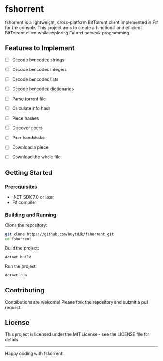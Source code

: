 # fshorrent

fshorrent is a lightweight, cross-platform BitTorrent client implemented in F# for the console. This project aims to create a functional and efficient BitTorrent client while exploring F# and network programming.

## Features to Implement


- [ ] Decode bencoded strings
- [ ] Decode bencoded integers
- [ ] Decode bencoded lists
- [ ] Decode bencoded dictionaries
- [ ] Parse torrent file
- [ ] Calculate info hash
- [ ] Piece hashes
- [ ] Discover peers
- [ ] Peer handshake
- [ ] Download a piece
- [ ] Download the whole file


## Getting Started

### Prerequisites

- .NET SDK 7.0 or later
- F# compiler

### Building and Running

Clone the repository:

```bash
git clone https://github.com/huytd2k/fshorrent.git
cd fshorrent
```

Build the project:

```bash
dotnet build
```

Run the project:

```bash
dotnet run
```

## Contributing

Contributions are welcome! Please fork the repository and submit a pull request.

## License

This project is licensed under the MIT License - see the LICENSE file for details.

---

Happy coding with fshorrent!